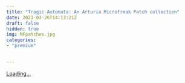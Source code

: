 ```yaml
---
title: "Tragic Automata: An Arturia Microfreak Patch collection"
date: 2021-03-26T14:13:21Z
draft: false
hidden: true
img: MFpatches.jpg
categories: 
- "premium"


---
```

<script src="https://gumroad.com/js/gumroad-embed.js"></script>
<div class="gumroad-product-embed"><a href="https://gumroad.com/l/YhrjX">Loading...</a></div>